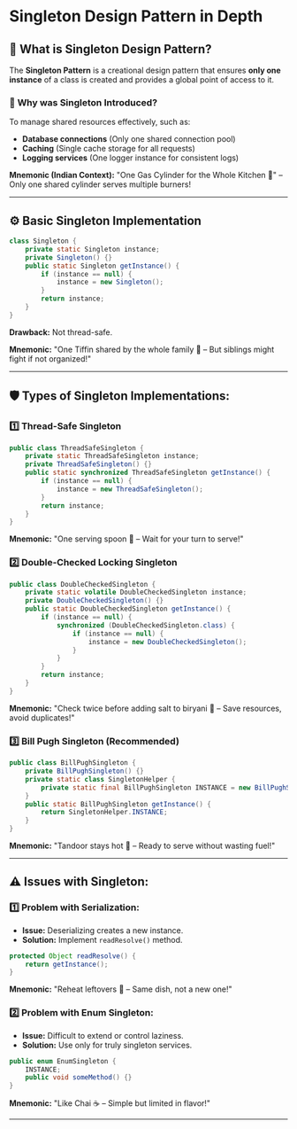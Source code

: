 # Singleton Design Pattern in Depth

## 🌟 What is Singleton Design Pattern?
The **Singleton Pattern** is a creational design pattern that ensures **only one instance** of a class is created and provides a global point of access to it.

### 🚀 **Why was Singleton Introduced?**
To manage shared resources effectively, such as:
- **Database connections** (Only one shared connection pool)
- **Caching** (Single cache storage for all requests)
- **Logging services** (One logger instance for consistent logs)

**Mnemonic (Indian Context):** "One Gas Cylinder for the Whole Kitchen 🍲" – Only one shared cylinder serves multiple burners!

---

## ⚙️ Basic Singleton Implementation
```java
class Singleton {
    private static Singleton instance;
    private Singleton() {}
    public static Singleton getInstance() {
        if (instance == null) {
            instance = new Singleton();
        }
        return instance;
    }
}
```
**Drawback:** Not thread-safe.

**Mnemonic:** "One Tiffin shared by the whole family 🍱 – But siblings might fight if not organized!"

---

## 🛡️ Types of Singleton Implementations:
### 1️⃣ **Thread-Safe Singleton**
```java
public class ThreadSafeSingleton {
    private static ThreadSafeSingleton instance;
    private ThreadSafeSingleton() {}
    public static synchronized ThreadSafeSingleton getInstance() {
        if (instance == null) {
            instance = new ThreadSafeSingleton();
        }
        return instance;
    }
}
```
**Mnemonic:** "One serving spoon 🍛 – Wait for your turn to serve!"

### 2️⃣ **Double-Checked Locking Singleton**
```java
public class DoubleCheckedSingleton {
    private static volatile DoubleCheckedSingleton instance;
    private DoubleCheckedSingleton() {}
    public static DoubleCheckedSingleton getInstance() {
        if (instance == null) {
            synchronized (DoubleCheckedSingleton.class) {
                if (instance == null) {
                    instance = new DoubleCheckedSingleton();
                }
            }
        }
        return instance;
    }
}
```
**Mnemonic:** "Check twice before adding salt to biryani 🍛 – Save resources, avoid duplicates!"

### 3️⃣ **Bill Pugh Singleton** (Recommended)
```java
public class BillPughSingleton {
    private BillPughSingleton() {}
    private static class SingletonHelper {
        private static final BillPughSingleton INSTANCE = new BillPughSingleton();
    }
    public static BillPughSingleton getInstance() {
        return SingletonHelper.INSTANCE;
    }
}
```
**Mnemonic:** "Tandoor stays hot 🌮 – Ready to serve without wasting fuel!"

---

## ⚠️ Issues with Singleton:
### 1️⃣ **Problem with Serialization:**
- **Issue:** Deserializing creates a new instance.
- **Solution:** Implement `readResolve()` method.
```java
protected Object readResolve() {
    return getInstance();
}
```
**Mnemonic:** "Reheat leftovers 🍛 – Same dish, not a new one!"

### 2️⃣ **Problem with Enum Singleton:**
- **Issue:** Difficult to extend or control laziness.
- **Solution:** Use only for truly singleton services.
```java
public enum EnumSingleton {
    INSTANCE;
    public void someMethod() {}
}
```
**Mnemonic:** "Like Chai ☕ – Simple but limited in flavor!"

---

